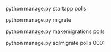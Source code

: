 python manage.py startapp polls

python manage.py migrate


python manage.py makemigrations polls

python manage.py sqlmigrate polls 0001